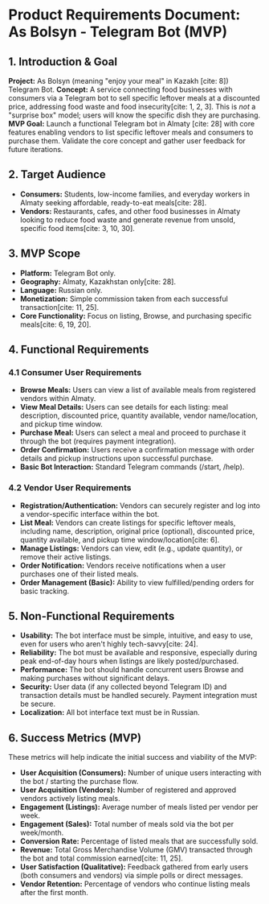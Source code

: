 # Product Requirements Document: As Bolsyn - Telegram Bot (MVP)

## 1. Introduction & Goal

**Project:** As Bolsyn (meaning "enjoy your meal" in Kazakh [cite: 8]) Telegram Bot.
**Concept:** A service connecting food businesses with consumers via a Telegram bot to sell specific leftover meals at a discounted price, addressing food waste and food insecurity[cite: 1, 2, 3]. This is *not* a "surprise box" model; users will know the specific dish they are purchasing.
**MVP Goal:** Launch a functional Telegram bot in Almaty [cite: 28] with core features enabling vendors to list specific leftover meals and consumers to purchase them. Validate the core concept and gather user feedback for future iterations.

## 2. Target Audience

* **Consumers:** Students, low-income families, and everyday workers in Almaty seeking affordable, ready-to-eat meals[cite: 28].
* **Vendors:** Restaurants, cafes, and other food businesses in Almaty looking to reduce food waste and generate revenue from unsold, specific food items[cite: 3, 10, 30].

## 3. MVP Scope

* **Platform:** Telegram Bot only.
* **Geography:** Almaty, Kazakhstan only[cite: 28].
* **Language:** Russian only.
* **Monetization:** Simple commission taken from each successful transaction[cite: 11, 25].
* **Core Functionality:** Focus on listing, Browse, and purchasing specific meals[cite: 6, 19, 20].

## 4. Functional Requirements

### 4.1 Consumer User Requirements

* **Browse Meals:** Users can view a list of available meals from registered vendors within Almaty.
* **View Meal Details:** Users can see details for each listing: meal description, discounted price, quantity available, vendor name/location, and pickup time window.
* **Purchase Meal:** Users can select a meal and proceed to purchase it through the bot (requires payment integration).
* **Order Confirmation:** Users receive a confirmation message with order details and pickup instructions upon successful purchase.
* **Basic Bot Interaction:** Standard Telegram commands (/start, /help).

### 4.2 Vendor User Requirements

* **Registration/Authentication:** Vendors can securely register and log into a vendor-specific interface within the bot.
* **List Meal:** Vendors can create listings for specific leftover meals, including name, description, original price (optional), discounted price, quantity available, and pickup time window/location[cite: 6].
* **Manage Listings:** Vendors can view, edit (e.g., update quantity), or remove their active listings.
* **Order Notification:** Vendors receive notifications when a user purchases one of their listed meals.
* **Order Management (Basic):** Ability to view fulfilled/pending orders for basic tracking.

## 5. Non-Functional Requirements

* **Usability:** The bot interface must be simple, intuitive, and easy to use, even for users who aren't highly tech-savvy[cite: 24].
* **Reliability:** The bot must be available and responsive, especially during peak end-of-day hours when listings are likely posted/purchased.
* **Performance:** The bot should handle concurrent users Browse and making purchases without significant delays.
* **Security:** User data (if any collected beyond Telegram ID) and transaction details must be handled securely. Payment integration must be secure.
* **Localization:** All bot interface text must be in Russian.

## 6. Success Metrics (MVP)

These metrics will help indicate the initial success and viability of the MVP:

* **User Acquisition (Consumers):** Number of unique users interacting with the bot / starting the purchase flow.
* **User Acquisition (Vendors):** Number of registered and approved vendors actively listing meals.
* **Engagement (Listings):** Average number of meals listed per vendor per week.
* **Engagement (Sales):** Total number of meals sold via the bot per week/month.
* **Conversion Rate:** Percentage of listed meals that are successfully sold.
* **Revenue:** Total Gross Merchandise Volume (GMV) transacted through the bot and total commission earned[cite: 11, 25].
* **User Satisfaction (Qualitative):** Feedback gathered from early users (both consumers and vendors) via simple polls or direct messages.
* **Vendor Retention:** Percentage of vendors who continue listing meals after the first month.